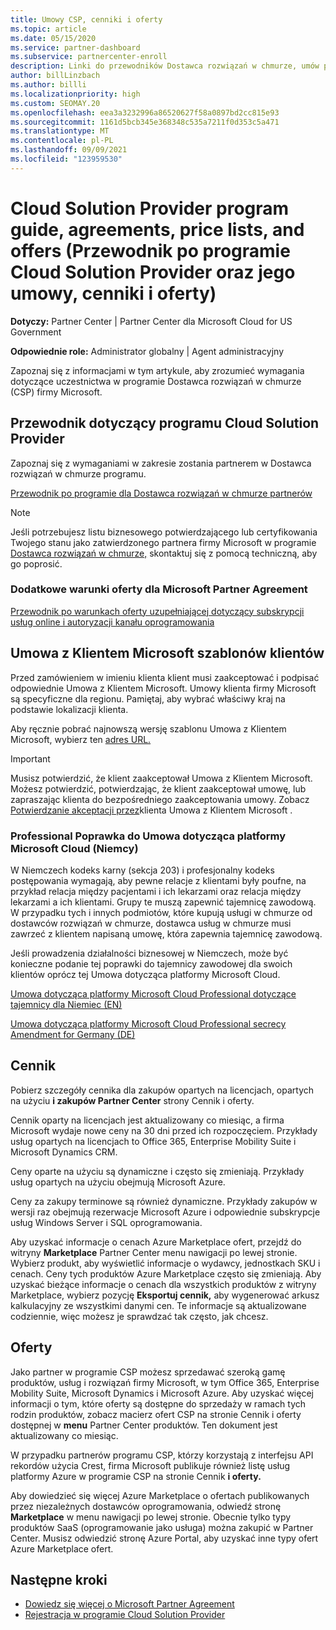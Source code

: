 ```yaml
---
title: Umowy CSP, cenniki i oferty
ms.topic: article
ms.date: 05/15/2020
ms.service: partner-dashboard
ms.subservice: partnercenter-enroll
description: Linki do przewodników Dostawca rozwiązań w chmurze, umów partnerskich, umów klienta, cenników i ofert.
author: billLinzbach
ms.author: billli
ms.localizationpriority: high
ms.custom: SEOMAY.20
ms.openlocfilehash: eea3a3232996a86520627f58a0897bd2cc815e93
ms.sourcegitcommit: 1161d5bcb345e368348c535a7211f0d353c5a471
ms.translationtype: MT
ms.contentlocale: pl-PL
ms.lasthandoff: 09/09/2021
ms.locfileid: "123959530"
---
```

# <a name="cloud-solution-provider-program-guide-agreements-price-lists-and-offers"></a>Cloud Solution Provider program guide, agreements, price lists, and offers (Przewodnik po programie Cloud Solution Provider oraz jego umowy, cenniki i oferty)

**Dotyczy:** Partner Center | Partner Center dla Microsoft Cloud for US Government

**Odpowiednie role:** Administrator globalny | Agent administracyjny

Zapoznaj się z informacjami w tym artykule, aby zrozumieć wymagania dotyczące uczestnictwa w programie Dostawca rozwiązań w chmurze (CSP) firmy Microsoft.

## <a name="cloud-solution-provider-program-guide"></a>Przewodnik dotyczący programu Cloud Solution Provider

Zapoznaj się z wymaganiami w zakresie zostania partnerem w Dostawca rozwiązań w chmurze programu.

[Przewodnik po programie dla Dostawca rozwiązań w chmurze partnerów](https://go.microsoft.com/fwlink/p/?LinkId=617100)

>[!Note]
>Jeśli potrzebujesz listu biznesowego potwierdzającego lub certyfikowania Twojego stanu jako zatwierdzonego partnera firmy Microsoft w programie [Dostawca rozwiązań w chmurze,](https://partner.microsoft.com/pcv/servicerequests/create) skontaktuj się z pomocą techniczną, aby go poprosić.

### <a name="additional-offer-terms-to-the-microsoft-partner-agreement"></a>Dodatkowe warunki oferty dla Microsoft Partner Agreement

[Przewodnik po warunkach oferty uzupełniającej dotyczący subskrypcji usług online i autoryzacji kanału oprogramowania](https://query.prod.cms.rt.microsoft.com/cms/api/am/binary/RE3NOo7)

## <a name="microsoft-customer-agreement-customer-templates"></a>Umowa z Klientem Microsoft szablonów klientów

Przed zamówieniem w imieniu klienta klient musi zaakceptować i podpisać odpowiednie Umowa z Klientem Microsoft. Umowy klienta firmy Microsoft są specyficzne dla regionu. Pamiętaj, aby wybrać właściwy kraj na podstawie lokalizacji klienta.

Aby ręcznie pobrać najnowszą wersję szablonu Umowa z Klientem Microsoft, wybierz ten [adres URL.](https://aka.ms/customeragreement)

>[!IMPORTANT]
>Musisz potwierdzić, że klient zaakceptował Umowa z Klientem Microsoft. Możesz potwierdzić, potwierdzając, że klient zaakceptował umowę, lub zapraszając klienta do bezpośredniego zaakceptowania umowy. Zobacz [Potwierdzanie akceptacji przez](confirm-customer-agreement.md)klienta Umowa z Klientem Microsoft .

### <a name="professional-secrecy-amendment-to-the-microsoft-cloud-agreement-germany"></a>Professional Poprawka do Umowa dotycząca platformy Microsoft Cloud (Niemcy)

W Niemczech kodeks karny (sekcja 203) i profesjonalny kodeks postępowania wymagają, aby pewne relacje z klientami były poufne, na przykład relacja między pacjentami i ich lekarzami oraz relacja między lekarzami a ich klientami. Grupy te muszą zapewnić tajemnicę zawodową. W przypadku tych i innych podmiotów, które kupują usługi w chmurze od dostawców rozwiązań w chmurze, dostawca usług w chmurze musi zawrzeć z klientem napisaną umowę, która zapewnia tajemnicę zawodową.

Jeśli prowadzenia działalności biznesowej w Niemczech, może być konieczne podanie tej poprawki do tajemnicy zawodowej dla swoich klientów oprócz tej Umowa dotycząca platformy Microsoft Cloud.

[Umowa dotycząca platformy Microsoft Cloud Professional dotyczące tajemnicy dla Niemiec (EN)](https://go.microsoft.com/fwlink/?linkid=2030827&clcid=0x409)

[Umowa dotycząca platformy Microsoft Cloud Professional secrecy Amendment for Germany (DE)](https://go.microsoft.com/fwlink/?linkid=2030827&clcid=0x407)

## <a name="pricing"></a>Cennik

Pobierz szczegóły cennika dla zakupów opartych na licencjach,  opartych na użyciu **i zakupów Partner Center** strony Cennik i oferty.

Cennik oparty na licencjach jest aktualizowany co miesiąc, a firma Microsoft wydaje nowe ceny na 30 dni przed ich rozpoczęciem. Przykłady usług opartych na licencjach to Office 365, Enterprise Mobility Suite i Microsoft Dynamics CRM. 

Ceny oparte na użyciu są dynamiczne i często się zmieniają. Przykłady usług opartych na użyciu obejmują Microsoft Azure.

Ceny za zakupy terminowe są również dynamiczne. Przykłady zakupów w wersji raz obejmują rezerwacje Microsoft Azure i odpowiednie subskrypcje usług Windows Server i SQL oprogramowania.

Aby uzyskać informacje o cenach Azure Marketplace ofert, przejdź do witryny **Marketplace** Partner Center menu nawigacji po lewej stronie. Wybierz produkt, aby wyświetlić informacje o wydawcy, jednostkach SKU i cenach. Ceny tych produktów Azure Marketplace często się zmieniają. Aby uzyskać bieżące informacje o cenach dla wszystkich produktów z witryny Marketplace, wybierz pozycję **Eksportuj cennik,** aby wygenerować arkusz kalkulacyjny ze wszystkimi danymi cen. Te informacje są aktualizowane codziennie, więc możesz je sprawdzać tak często, jak chcesz.

## <a name="offers"></a>Oferty

Jako partner w programie CSP możesz sprzedawać szeroką gamę produktów, usług i rozwiązań firmy Microsoft, w tym Office 365, Enterprise Mobility Suite, Microsoft Dynamics i Microsoft Azure. Aby uzyskać więcej informacji o tym, które oferty są dostępne do sprzedaży  w ramach tych rodzin produktów, zobacz macierz ofert CSP na stronie Cennik i oferty dostępnej w **menu** Partner Center produktów. Ten dokument jest aktualizowany co miesiąc.

W przypadku partnerów programu CSP, którzy korzystają z interfejsu API rekordów użycia Crest, firma Microsoft publikuje również listę usług platformy Azure w programie CSP na stronie Cennik **i oferty.**

Aby dowiedzieć się więcej Azure Marketplace o ofertach publikowanych przez niezależnych dostawców oprogramowania, odwiedź stronę **Marketplace** w menu nawigacji po lewej stronie. Obecnie tylko typy produktów SaaS (oprogramowanie jako usługa) można zakupić w Partner Center. Musisz odwiedzić stronę Azure Portal, aby uzyskać inne typy ofert Azure Marketplace ofert.

## <a name="next-steps"></a>Następne kroki

- [Dowiedz się więcej o Microsoft Partner Agreement](microsoft-partner-agreement.md)
- [Rejestracja w programie Cloud Solution Provider](enrolling-in-the-csp-program.md)
